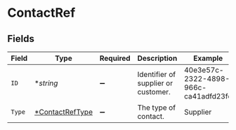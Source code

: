 # ContactRef


## Fields

| Field                                                    | Type                                                     | Required                                                 | Description                                              | Example                                                  |
| -------------------------------------------------------- | -------------------------------------------------------- | -------------------------------------------------------- | -------------------------------------------------------- | -------------------------------------------------------- |
| `ID`                                                     | **string*                                                | :heavy_minus_sign:                                       | Identifier of supplier or customer.                      | 40e3e57c-2322-4898-966c-ca41adfd23fd                     |
| `Type`                                                   | [*ContactRefType](../../models/shared/contactreftype.md) | :heavy_minus_sign:                                       | The type of contact.                                     | Supplier                                                 |